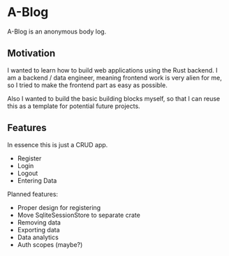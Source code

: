 # A-Blog
A-Blog is an anonymous body log.

## Motivation
I wanted to learn how to build web applications using the Rust backend.
I am a backend / data engineer, meaning frontend work is very alien for me, so I 
tried to make the frontend part as easy as possible.

Also I wanted to build the basic building blocks myself, so that I can reuse this
as a template for potential future projects.

## Features
In essence this is just a CRUD app.

- Register
- Login
- Logout
- Entering Data

Planned features:

- Proper design for registering
- Move SqliteSessionStore to separate crate
- Removing data
- Exporting data
- Data analytics
- Auth scopes (maybe?)
